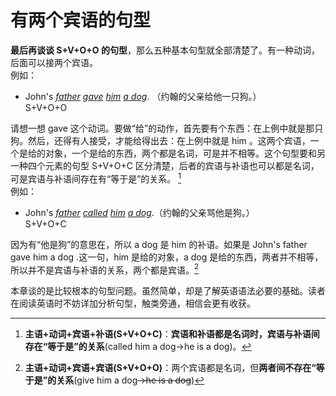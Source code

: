 # 有两个宾语的句型

**最后再谈谈 S+V+O+O 的句型**，那么五种基本句型就全部清楚了。有一种动词，后面可以接两个宾语。  
例如：  
- John's <em><u>father</u> <u>gave</u> <u>him</u> <u>a dog</u></em>. （约翰的父亲给他一只狗。）  
S+V+O+O

请想一想 gave 这个动词。要做“给”的动作，首先要有个东西：在上例中就是那只狗。然后，还得有人接受，才能给得出去：在上例中就是 him 。这两个宾语，一个是给的对象，一个是给的东西，两个都是名词，可是并不相等。这个句型要和另一种四个元素的句型 S+V+O+C 区分清楚，后者的宾语与补语也可以都是名词，可是宾语与补语间存在有“等于是”的关系。 [^1]   
例如：  
- John's <em><u>father</u> <u>called</u> <u>him</u> <u>a dog</u></em>.（约翰的父亲骂他是狗。）    
S+V+O+C

因为有“他是狗”的意思在，所以 a dog 是 him 的补语。如果是 John's father gave him a dog .这一句，him  是给的对象，a dog 是给的东西，两者并不相等，所以并不是宾语与补语的关系，两个都是宾语。[^2] 

本章谈的是比较根本的句型问题。虽然简单，却是了解英语语法必要的基础。读者在阅读英语时不妨详加分析句型，触类旁通，相信会更有收获。  

  
  
  
                                                                                                                                                                                                                                                                                          

[^1]: <b>主语+动词+宾语+补语(S+V+O+C)</b>：**宾语和补语都是名词时，宾语与补语间存在“等于是”的关系**(called him a dog→he is a dog)。 

[^2]: <b>主语+动词+宾语+宾语(S+V+O+O)</b>：两个宾语都是名词，但**两者间不存在“等于是”的关系**(give him a dog~~→he is a dog~~)